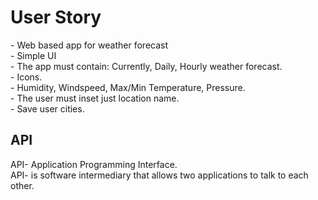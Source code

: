 <h1>User Story</h1>
- Web based app for weather forecast<br>
- Simple UI<br>
- The app must contain: Currently, Daily, Hourly weather forecast.<br>
- Icons.<br>
- Humidity, Windspeed, Max/Min Temperature, Pressure.<br>
- The user must inset just location name.<br>
- Save user cities.<br>

<h2>API</h2>

API- Application Programming Interface. <br>
API- is software intermediary that allows two applications to talk to each other.<br>
